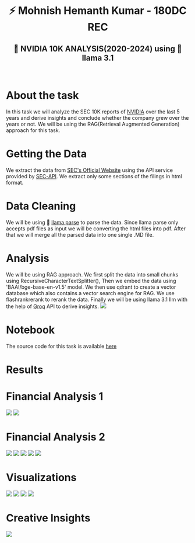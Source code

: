 <div align="center">
  <h1>⚡ Mohnish Hemanth Kumar - 180DC REC</h1>
  <h2>🤖 NVIDIA 10K ANALYSIS(2020-2024) using 🦙 llama 3.1 </h2>
  
</div>
<br/>
<div align="left">
<h1>About the task</h1>
</div>
In this task we will analyze the SEC 10K reports of <a href="https://www.nvidia.com/en-in/">NVIDIA</a> over the last 5 years and derive insights and conclude whether the company grew over the years or not. We will be using the RAG(Retrieval Augmented Generation) approach for this task.
<div align="left">
<h1>Getting the Data</h1>
</div>
We extract the data from <a href="https://www.sec.gov/search-filings">SEC's Official Website</a>  using the API service provided by <a href="https://sec-api.io/">SEC-API</a>. We extract only some sections of the filings in html format.
<div align="left">
<h1>Data Cleaning</h1>
</div>
We will be using 🦙 <a href="https://docs.llamaindex.ai/en/stable/llama_cloud/llama_parse/">llama parse</a> to parse the data. Since llama parse only accepts pdf files as input we will be converting the html files into pdf. After that we will merge all the parsed data into one single .MD file.
<div align="left">
<h1>Analysis</h1>
</div>
We will be using RAG approach. We first split the data into small chunks using RecursiveCharacterTextSplitter(), Then we embed the data using 'BAAI/bge-base-en-v1.5' model. We then use qdrant to create a vector database which also contains a vector search engine for RAG. We use flashrankrerank to rerank the data. Finally we will be using llama 3.1 llm with the help of <a href="https://groq.com/">Groq</a> API to derive insights.


<img src='Images/rag-pipeline.png'>
<div align="left">
<h1>Notebook</h1>
</div>
The source code for this task is available <a href="https://github.com/mjthewalker/Mohnish_231CS235_ML_WORKFLOW/blob/main/Notebook/180dc%20(2).ipynb">here</a>
<div align="left">
<h1>Results</h1>
</div>
<div align="left">
<h1>Financial Analysis 1</h1>
</div>
<img src="Images/fa1.jpg">
<img src="Images/fa2.jpg">
<div align="left">
  <div align="left">
<h1>Financial Analysis 2</h1>
</div>
<img src="Images/f1.jpg">
<img src="Images/f2.jpg">
<img src="Images/f3.jpg">
<img src="Images/f4.jpg">
<img src="Images/f5.jpg">

<h1>Visualizations</h1>
</div>
<img src="Images/i5.jpg">
<img src="Images/i9.jpg">
<img src="Images/i6.jpg">
<img src="Images/i7.jpg">
<div align="left">
<h1>Creative Insights</h1>
</div>
<img src="Images/i1.jpg">
